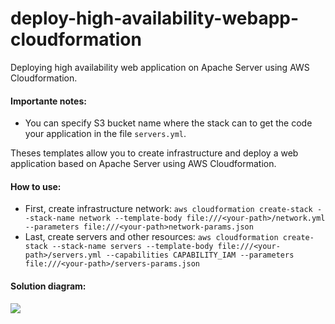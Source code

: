 # deploy-high-availability-webapp-cloudformation
Deploying high availability web application on Apache Server using AWS Cloudformation.
<br/>
<h4>Importante notes:</h4>
<ul>
  <li>You can specify S3 bucket name where the stack can to get the code your application in the file <code>servers.yml</code>.</li>
</ul>  
    
Theses templates allow you to create infrastructure and deploy a web application based on Apache Server using AWS Cloudformation.
<br/>
<h4>How to use:</h4>
<ul>
  <li>First, create infrastructure network: <code>aws cloudformation create-stack --stack-name network --template-body file:///&#60your-path&#62/network.yml --parameters file:///&#60your-path&#62network-params.json</code></li>
    <li>Last, create servers and other resources: <code>aws cloudformation create-stack --stack-name servers --template-body file:///&#60your-path&#62/servers.yml --capabilities CAPABILITY_IAM --parameters file:///&#60your-path&#62/servers-params.json</code></li>  
 </ul>
<h4>Solution diagram:</h4>
<img src="https://github.com/Waelson/deploy-high-availability-webapp-cloudformation/blob/master/diagram.png">

